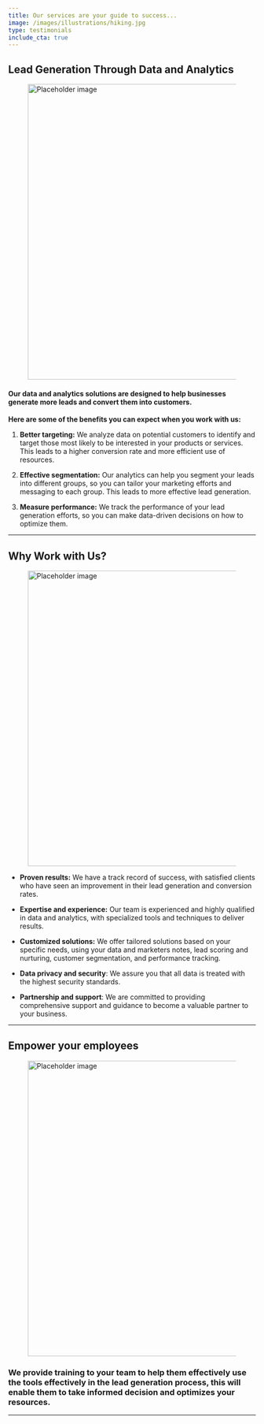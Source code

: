 ```yaml
---
title: Our services are your guide to success... 
image: /images/illustrations/hiking.jpg
type: testimonials
include_cta: true
---
```


## Lead Generation Through Data and Analytics

<figure class="image">
<img class="" src="https://images.pexels.com/photos/590041/pexels-photo-590041.jpeg?auto=compress&cs=tinysrgb&w=1600" alt="Placeholder image" style="width:600px;">
</figure>

#### Our data and analytics solutions are designed to help businesses generate more leads and convert them into customers. 

**Here are some of the benefits you can expect when you work with us:**

1. __Better targeting:__ We analyze data on potential customers to identify and target those most likely to be interested in your products or services. This leads to a higher conversion rate and more efficient use of resources.

2. __Effective segmentation:__ Our analytics can help you segment your leads into different groups, so you can tailor your marketing efforts and messaging to each group. This leads to more effective lead generation.

3. __Measure performance:__ We track the performance of your lead generation efforts, so you can make data-driven decisions on how to optimize them.

***

## Why Work with Us?

<figure class="image">
<img class="" src="https://images.pexels.com/photos/3184292/pexels-photo-3184292.jpeg?auto=compress&cs=tinysrgb&w=1600" alt="Placeholder image" style="width:600px;">
</figure>

+ __Proven results:__ We have a track record of success, with satisfied clients who have seen an improvement in their lead generation and conversion rates.

+ __Expertise and experience:__ Our team is experienced and highly qualified in data and analytics, with specialized tools and techniques to deliver results.

+ __Customized solutions:__ We offer tailored solutions based on your specific needs, using your data and marketers notes, lead scoring and nurturing, customer segmentation, and performance tracking.

+ __Data privacy and security__: We assure you that all data is treated with the highest security standards.

+ __Partnership and support__: We are committed to providing comprehensive support and guidance to become a valuable partner to your business.

***

## Empower your employees

<figure class="image">
<img class="" src="https://images.pexels.com/photos/2977565/pexels-photo-2977565.jpeg?auto=compress&cs=tinysrgb&w=1600" alt="Placeholder image" style="width:600px;">
</figure>

### We provide training to your team to help them effectively use the tools effectively in the lead generation process, this will enable them to take informed decision and optimizes your resources.

***